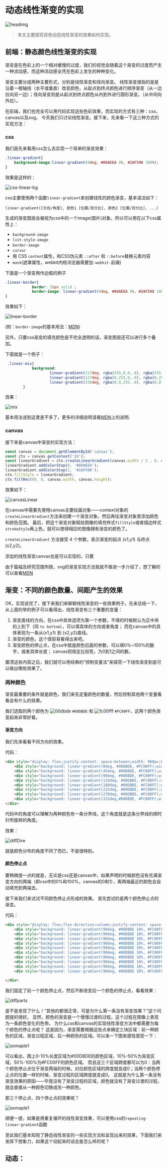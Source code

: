 # 动态线性渐变的实现

![headimg](./img/headImg.png)

> 本文主要探究双色动态线性渐变的效果如何实现。

## 前端：静态颜色线性渐变的实现

渐变是在色彩上的一个相对缓慢的过度，我们的视觉会随着这个渐变的过度而产生一种流动感，而这种流动感全凭在色彩上发生的种种变化。

渐变主要分成两种主要形式，分别是线性渐变和径向渐变。
线性渐变值指的是是沿着一根轴线（水平或垂直）改变颜色，从起点到终点颜色进行顺序渐变（从一边拉向另一边）；径向渐变则是从起点到终点颜色从内到外进行圆形渐变。（从中间向外拉）。

在前端，我们也完全可以用代码实现这些色彩效果，而实现的方式有三种：css，canvas以及svg。
今天我们只讨论线性渐变。接下来，先来看一下这三种方式的实现方法：

### css
我们首先来看用css怎么去实现一个简单的渐变效果：

```css
.linear-gradient{
    background-image:linear-gradient(0deg, #08AEEA 0%, #2AF598 100%);
}
```
效果是这样的：

![css-linear-bg](./img/cssLinearBg.png)

css主要使用两个函数`linear-gradient`来创建线性的颜色渐变，基本语法如下：

`linear-gradient([方向/角度], 颜色1 [位置/百分比], 颜色2 [位置/百分比], ...)`

生成的渐变图层会被视为css中的一个image(图片)对象，所以可以用在以下css属性上：
* `background-image`
* `list-style-image`
* `border-image`
* `cursor`
* 用 CSS `content`属性，和CSS伪元素 `::after` 和 `::before`替换元素内容
* `mask`(遮罩属性，webkit内核浏览器需要加`-webkit-`前缀)

下面是一个渐变用作边框的例子
```css
.linear-border{
            border: 30px solid ;
            border-image: linear-gradient(0deg, #08AEEA 0%, #2AF598 100%) 10;
}
```
效果如下：

![linear-border](./img/linearBorder.png)

(附：`border-image`的基本用法：[MDN](https://developer.mozilla.org/zh-CN/docs/Web/CSS/border-image))

另外，只要css渐变的填充颜色是不完全透明的话，渐变图层还可以进行多个叠加。

下面就是一个例子：
```css
 .linear-mix{
            background:
                    linear-gradient(217deg, rgba(255,0,0,.8), rgba(255,0,0,0) 70.71%),
                    linear-gradient(127deg, rgba(0,255,0,.8), rgba(0,255,0,0) 70.71%),
                    linear-gradient(336deg, rgba(0,0,255,.8), rgba(0,0,255,0) 70.71%);
        }
```

效果：

![mix](./img/cssMix.png)

基本用法说到这里差不多了，更多的详细说明请看[MDN](https://developer.mozilla.org/zh-CN/docs/Web/Guide/CSS/Using_CSS_gradients)上的说明.

### canvas
接下来是canvas中渐变的实现方法：

```javascript
const canvas = document.getElementById('canvas');
const ctx = canvas.getContext('2d');
const linearGradient = ctx.createLinearGradient(canvas.width / 2 , 0, canvas.width / 2, canvas.height);
linearGradient.addColorStop(0, '#08AEEA');
linearGradient.addColorStop(1, '#2AF598');
ctx.fillStyle = linearGradient;
ctx.fillRect(0, 0, canvas.width, canvas.height);
```

效果如下：

![canvasLinear](./img/canvasLinear.png)

在canvas中需要先使用canvas主要绘画对象——context对象的`createLinearGradient`方法来创建一个渐变对象，然后再往渐变对象里添加颜色和颜色范围。
最后，把这个渐变对象赋给图像的填充样式`fillStyle`或者描边样式`strokeStyle`再上色，就可以使得相应的图像拥有渐变的颜色了。

`createLinearGradient` 方法接受 4 个参数，表示渐变的起点 (x1,y1) 与终点 (x2,y2)。

添加的线性渐变canvas也是可以实现的，只要

由于篇幅及研究范围所限，svg的渐变实现方法我就不做进一步介绍了，想了解的可以查看[MDN](https://developer.mozilla.org/zh-CN/docs/Web/SVG/Tutorial/Gradients)

## 渐变：不同的颜色数量、间距产生的效果

OK，实现说完了，接下来我们来聊聊线性渐变的一些效果例子。先来总结一下，从上面的举的例子可以看得出，线性渐变有三个重要的变量：
1. 渐变直线的方向，在css中具体选项为第一个参数，不填的时候默认为正中央的上到下（同 `to bottom`），可以填具体的方向或者角度；
而在canvas中的具体表现为一条从(x1,y1) 到 (x2,y2)直线。
2. 渐变的颜色，这个很容易看得出来吧。
3. 渐变颜色的停止点，在css中就是颜色后面的参数，可以填0%~100%的数字，或者具体长度；
canvas则规定比较死，为0到1之间的数。

厘清这些内容之后，我们就可以用经典的“控制变量法”来探究一下线性渐变到底可以做出哪些效果了。

### 两种颜色

渐变最重要的条件就是颜色，我们来先定量颜色的数量，然后控制其他两个变量看看会有什么的效果。

我们选取的两个颜色为 ![00dbde](./img/00dbde.png) `#00DBDE` 和 ![fc00fff](./img/fc00ff.png) `#FC00FF`，这两个颜色渐变起来非常好看。

#### 渐变方向

我们先来看看不同方向的效果。

代码：

```html
<div style="display: flex;justify-content: space-between;width: 960px;height: 200px; margin: 20px auto;">
    <div style="background: linear-gradient(0deg, #00DBDE, #FC00FF);width: 50px;height: 50px;"></div>
    <div style="background: linear-gradient(45deg, #00DBDE, #FC00FF);width: 50px;height: 50px;"></div>
    <div style="background: linear-gradient(90deg, #00DBDE, #FC00FF);width: 50px;height: 50px;"></div>
    <div style="background: linear-gradient(135deg, #00DBDE, #FC00FF);width: 50px;height: 50px;"></div>
    <div style="background: linear-gradient(180deg, #00DBDE, #FC00FF);width: 50px;height: 50px;"></div>
    <div style="background: linear-gradient(225deg, #00DBDE, #FC00FF);width: 50px;height: 50px;"></div>
    <div style="background: linear-gradient(270deg, #00DBDE, #FC00FF);width: 50px;height: 50px;"></div>
    <div style="background: linear-gradient(315deg,#00DBDE, #FC00FF);width: 50px;height: 50px;"></div>
</div>
```

代码中的角度可以理解为两种颜色有一条分界线，这个角度就是这条分界线的顺时针所旋转的角度。

效果：

![diffDire](./img/diffDirect.png)


就是颜色分布的角度不同了而已，不是很特别。

#### 颜色停止点

要稍微提一点的就是，无论是css还是canvas中，如果声明的时候颜色没有充满渐变方向的两端（即css中的0%和100%，canvas的0和1），离两端最近的颜色会自动填充到两端去。

接下来我们来试试不同颜色停止点形成的效果。
首先尝试的是两个颜色停止点的渐变。

代码：

```html
<div style="display: flex;flex-direction:column;justify-content: space-between;width: 940px;height: 500px; margin: 20px auto;">
    <div style="background: linear-gradient(90deg, #00DBDE 10%, #FC00FF 10%);width: 100%;height: 25px;"></div>
    <div style="background: linear-gradient(90deg, #00DBDE 10%, #FC00FF 20%);width: 100%;height: 25px;"></div>
    <div style="background: linear-gradient(90deg, #00DBDE 10%, #FC00FF 30%);width: 100%;height: 25px;"></div>
    <div style="background: linear-gradient(90deg, #00DBDE 10%, #FC00FF 40%);width: 100%;height: 25px;"></div>
    <div style="background: linear-gradient(90deg, #00DBDE 10%, #FC00FF 50%);width: 100%;height: 25px;"></div>
    <div style="background: linear-gradient(90deg, #00DBDE 10%, #FC00FF 60%);width: 100%;height: 25px;"></div>
    <div style="background: linear-gradient(90deg, #00DBDE 10%, #FC00FF 70%);width: 100%;height: 25px;"></div>
    <div style="background: linear-gradient(90deg, #00DBDE 10%, #FC00FF 70%);width: 100%;height: 25px;"></div>
    <div style="background: linear-gradient(90deg, #00DBDE 10%, #FC00FF 90%);width: 100%;height: 25px;"></div>
    <div style="background: linear-gradient(90deg, #00DBDE 10%, #FC00FF 100%);width: 100%;height: 25px;"></div>

</div>
```
我们固定了前一个颜色停止点，然后不断改变后一个颜色的停止点，看看效果：

![diffparts](./img/partsdiff.png)

是不是发现了什么！“其他的都很正常，可是为什么第一条没有渐变效果？”这个问题提的很好。
显然，颜色的渐变是一个慢慢过渡的过程，这个过程在图像上表现为一条颜色变化的色带。
为什么css和canvas的实现线性渐变方法中都需要为每个颜色的停止点呢？
这是因为，渐变需要根据这些点来确定三块区域：前一种颜色的区域，渐变过程区域，后一种颜色的区域。可以来一下图来感性感受一下：

![exmaple1](./img/explaintion.png)

可以看出，图上0-10%长度区域为#00DBDE的颜色区域，10%-50%为渐变区域，50%-100%为#FC00FF的颜色区域。
而且这三个区域跨度都可以为0：当两个颜色停止点位于渐变两端的时候，对应颜色区域的跨度就变成0；当两个颜色停止点的位置一样的时候，渐变过程的区域跨度就变成0。
这就是为什么第一条没有渐变效果的原因——毕竟没有了渐变过程的区域，颜色就没有了渐变过渡的过程，就会直接从一种颜色切换成另一种颜色。

那三个停止点、四个停止点的效果呢？

![exmaple1](./img/moreStop.png)

顺便一提，如果是用重复循环的线性渐变效果，可以使用css的`repeating-linear-gradient`函数

至此我们基本知晓了静态线性渐变的一些实现方法和呈现出来的效果，下面我们来发挥下想象力，如果这个动起来的话会是怎么样的呢？

## 动态： 
